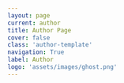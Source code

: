```yaml
---
layout: page
current: author
title: Author Page
cover: false
class: 'author-template'
navigation: True
label: Author
logo: 'assets/images/ghost.png'
---
```

